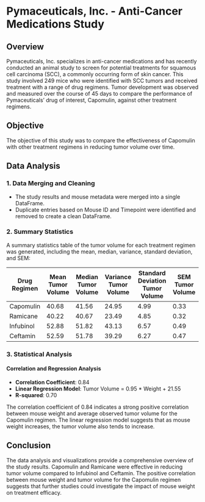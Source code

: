 # Pymaceuticals, Inc. - Anti-Cancer Medications Study

## Overview

Pymaceuticals, Inc. specializes in anti-cancer medications and has recently conducted an animal study to screen for potential treatments for squamous cell carcinoma (SCC), a commonly occurring form of skin cancer. This study involved 249 mice who were identified with SCC tumors and received treatment with a range of drug regimens. Tumor development was observed and measured over the course of 45 days to compare the performance of Pymaceuticals’ drug of interest, Capomulin, against other treatment regimens.

## Objective

The objective of this study was to compare the effectiveness of Capomulin with other treatment regimens in reducing tumor volume over time.

## Data Analysis

### 1. Data Merging and Cleaning

- The study results and mouse metadata were merged into a single DataFrame.
- Duplicate entries based on Mouse ID and Timepoint were identified and removed to create a clean DataFrame.

### 2. Summary Statistics

A summary statistics table of the tumor volume for each treatment regimen was generated, including the mean, median, variance, standard deviation, and SEM:

| Drug Regimen | Mean Tumor Volume | Median Tumor Volume | Variance Tumor Volume | Standard Deviation Tumor Volume | SEM Tumor Volume |
|--------------|-------------------|---------------------|-----------------------|-------------------------------|------------------|
| Capomulin    | 40.68             | 41.56               | 24.95                 | 4.99                           | 0.33             |
| Ramicane     | 40.22             | 40.67               | 23.49                 | 4.85                           | 0.32             |
| Infubinol    | 52.88             | 51.82               | 43.13                 | 6.57                           | 0.49             |
| Ceftamin     | 52.59             | 51.78               | 39.29                 | 6.27                           | 0.47             |

### 3. Statistical Analysis

#### Correlation and Regression Analysis

- **Correlation Coefficient**: 0.84
- **Linear Regression Model**: Tumor Volume = 0.95 * Weight + 21.55
- **R-squared**: 0.70

The correlation coefficient of 0.84 indicates a strong positive correlation between mouse weight and average observed tumor volume for the Capomulin regimen. The linear regression model suggests that as mouse weight increases, the tumor volume also tends to increase.

## Conclusion

The data analysis and visualizations provide a comprehensive overview of the study results. Capomulin and Ramicane were effective in reducing tumor volume compared to Infubinol and Ceftamin. The positive correlation between mouse weight and tumor volume for the Capomulin regimen suggests that further studies could investigate the impact of mouse weight on treatment efficacy.

